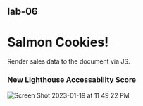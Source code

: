 ## lab-06

# Salmon Cookies!

Render sales data to the document via JS.

### New Lighthouse Accessability Score

![Screen Shot 2023-01-19 at 11 49 22 PM](https://user-images.githubusercontent.com/115224118/213644065-79c94a87-5c4e-412f-9ed2-af9affbb3504.png)
